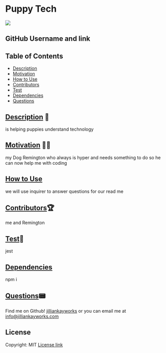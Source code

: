 # Puppy Tech
  ![](https://img.shields.io/badge/license-MIT-blue.svg)
## GitHub Username and link
## Table of Contents
* [Description](#Description) 
* [Motivation](#Motivation)
* [How to Use](#Usage)
* [Contributors](#Contributors) 
* [Test](#Test)
* [Dependencies](#dependencies)
* [Questions](#questions)
  
## [Description](#Description)  📝
  is helping puppies understand technology 
## [Motivation](#Motivation) 🤽‍♂️
  my Dog Remington who always is hyper and needs something to do so he can now help me with coding
## [How to Use](#Usage) 
  we will use inquirer to answer questions for our read me
## [Contributors](#Contributors)🏆
  me and Remington
## [Test](#Test)🎯
  jest
## [Dependencies](#dependencies)
  npm i
## [Questions](#questions)📟
  Find me on Github! 
  [jilliankayworks](https://github.com/jilliankayworks/)
  or you can email me at info@jilliankayworks.com
## License

Copyright: MIT
[License link](https://opensource.org/licenses/MIT)
